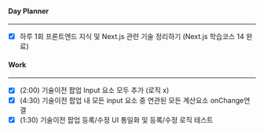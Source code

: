 
#### Day Planner
---
- [x] 하루 1회 프론트엔드 지식 및 Next.js 관련 기술 정리하기 (Next.js 학습코스 14 완료)


#### Work
---
- [x] (2:00) 기술이전 팝업 Input 요소 모두 추가 (로직 x) 
- [x] (4:30) 기술이전 팝업 내 모든 input 요소 중 연관된 모든 계산요소 onChange연결
- [x] (1:30) 기술이전 팝업 등록/수정 UI 통일화 및 등록/수정 로직 테스트
